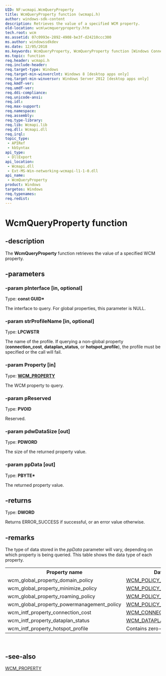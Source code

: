 ```yaml
---
UID: NF:wcmapi.WcmQueryProperty
title: WcmQueryProperty function (wcmapi.h)
author: windows-sdk-content
description: Retrieves the value of a specified WCM property.
old-location: wcm\wcmqueryproperty.htm
tech.root: wcm
ms.assetid: 07c0993e-2892-4908-be3f-d24210ccc300
ms.author: windowssdkdev
ms.date: 12/05/2018
ms.keywords: WcmQueryProperty, WcmQueryProperty function [Windows Connection Manager], wcm.wcmqueryproperty, wcmapi/WcmQueryProperty
ms.topic: function
req.header: wcmapi.h
req.include-header: 
req.target-type: Windows
req.target-min-winverclnt: Windows 8 [desktop apps only]
req.target-min-winversvr: Windows Server 2012 [desktop apps only]
req.kmdf-ver: 
req.umdf-ver: 
req.ddi-compliance: 
req.unicode-ansi: 
req.idl: 
req.max-support: 
req.namespace: 
req.assembly: 
req.type-library: 
req.lib: Wcmapi.lib
req.dll: Wcmapi.dll
req.irql: 
topic_type:
 - APIRef
 - kbSyntax
api_type:
 - DllExport
api_location:
 - Wcmapi.dll
 - Ext-MS-Win-networking-wcmapi-l1-1-0.dll
api_name:
 - WcmQueryProperty
product: Windows
targetos: Windows
req.typenames: 
req.redist: 
---
```


# WcmQueryProperty function


## -description


The <b>WcmQueryProperty</b> function retrieves the value of a specified WCM property.


## -parameters




### -param pInterface [in, optional]

Type: <b>const GUID*</b>

The interface to query. For global properties, this parameter is NULL.


### -param strProfileName [in, optional]

Type: <b>LPCWSTR</b>

The name of the profile. If querying a non-global property (<b>connection_cost</b>, <b>dataplan_status</b>, or <b>hotspot_profile</b>), the profile must be specified or the call will fail.


### -param Property [in]

Type: <b><a href="https://msdn.microsoft.com/4cb5f7aa-2f06-4a8a-814d-f8e01b496fb9">WCM_PROPERTY</a></b>

The WCM property to query.


### -param pReserved

Type: <b>PVOID</b>

Reserved.


### -param pdwDataSize [out]

Type: <b>PDWORD</b>

The size of the returned property value.


### -param ppData [out]

Type: <b>PBYTE*</b>

The returned property value.


## -returns



Type: <b>DWORD</b>

Returns ERROR_SUCCESS if successful, or an error value otherwise.




## -remarks



The type of data stored in the <i>ppData</i> parameter will vary, depending on which property is being queried. This table shows the data type of each property.

<table>
<tr>
<th>Property name</th>
<th>Data type</th>
</tr>
<tr>
<td>wcm_global_property_domain_policy</td>
<td>
<a href="https://msdn.microsoft.com/0f259661-723b-4c76-8652-c86e0b8c9ebf">WCM_POLICY_VALUE</a>
</td>
</tr>
<tr>
<td>wcm_global_property_minimize_policy</td>
<td>
<a href="https://msdn.microsoft.com/0f259661-723b-4c76-8652-c86e0b8c9ebf">WCM_POLICY_VALUE</a>
</td>
</tr>
<tr>
<td>wcm_global_property_roaming_policy</td>
<td>
<a href="https://msdn.microsoft.com/0f259661-723b-4c76-8652-c86e0b8c9ebf">WCM_POLICY_VALUE</a>
</td>
</tr>
<tr>
<td>wcm_global_property_powermanagement_policy</td>
<td>
<a href="https://msdn.microsoft.com/0f259661-723b-4c76-8652-c86e0b8c9ebf">WCM_POLICY_VALUE</a>
</td>
</tr>
<tr>
<td>wcm_intf_property_connection_cost</td>
<td>
<a href="https://msdn.microsoft.com/18fcc708-74b1-408f-a7ee-64455742324d">WCM_CONNECTION_COST_DATA</a>
</td>
</tr>
<tr>
<td>wcm_intf_property_dataplan_status</td>
<td>
<a href="https://msdn.microsoft.com/6ed0f05c-a9f8-49bb-9fb0-b91af8594d76">WCM_DATAPLAN_STATUS</a>
</td>
</tr>
<tr>
<td>wcm_intf_property_hotspot_profile</td>
<td>Contains zero-length output. </td>
</tr>
</table>
 




## -see-also




<a href="https://msdn.microsoft.com/4cb5f7aa-2f06-4a8a-814d-f8e01b496fb9">WCM_PROPERTY</a>
 

 

